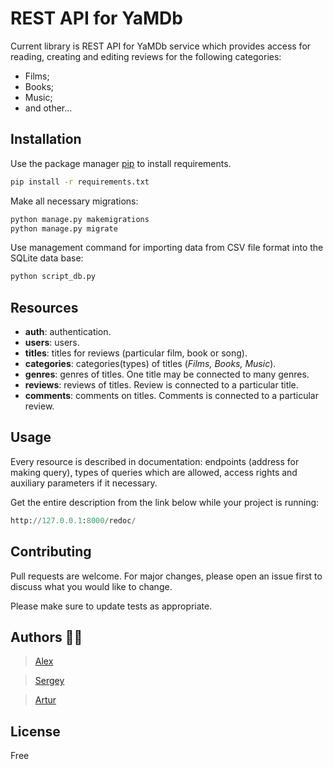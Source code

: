 # REST API for YaMDb

Current library is REST API for YaMDb service which provides access for reading, creating and editing reviews for the following categories:

- Films;
- Books;
- Music;
- and other...

## Installation

Use the package manager [pip](https://pip.pypa.io/en/stable/) to install requirements.

```bash
pip install -r requirements.txt
```
Make all necessary migrations:
```bash
python manage.py makemigrations
python manage.py migrate
```

Use management command for importing data from CSV file format into the SQLite data base:
```bash
python script_db.py
```

## Resources

- **auth**: authentication.
- **users**: users.
- **titles**: titles for reviews (particular film, book or song).
- **categories**: categories(types) of titles (*Films, Books, Music*).
- **genres**: genres of titles. One title may be connected to many genres.
- **reviews**: reviews of titles. Review is connected to a particular title.
- **comments**: comments on titles. Comments is connected to a particular review.

## Usage

Every resource is described in documentation: endpoints (address for making query), types of queries which are allowed, access rights and auxiliary parameters if it necessary.

Get the entire description from the link below while your project is running:


```python
http://127.0.0.1:8000/redoc/
```

## Contributing
Pull requests are welcome. For major changes, please open an issue first to discuss what you would like to change.

Please make sure to update tests as appropriate.

## Authors :man_technologist:

> [Alex](https://github.com/learies)

>[Sergey](https://github.com/SergoSolo)

> [Artur](https://github.com/Archy-A)

## License
Free
